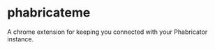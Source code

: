 phabricateme
============

A chrome extension for keeping you connected with your Phabricator instance.